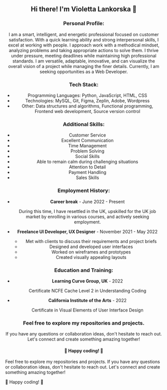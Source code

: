 
<!--
**lankorskaya/Lankorskaya** is a ✨ _special_ ✨ repository because its `README.md` (this file) appears on your GitHub profile.

Here's a brief overview of my profile:

**Personal Profile:**
I am a smart, intelligent, and energetic professional focused on customer satisfaction. With a quick learning ability and strong interpersonal skills, I excel at working with people. I approach work with a methodical mindset, analyzing problems and taking appropriate actions to solve them. I thrive under pressure, meeting deadlines while maintaining high professional standards. I am versatile, adaptable, innovative, and can visualize the overall vision of a project while managing the finer details. Currently, I am seeking opportunities as a Web Developer.

**Tech Stack:**
Programming Languages: Python, JavaScript, HTML, CSS
Technologies: MySQL, Git, Figma, Zeplin, Adobe, Wordpress
Other: Data structures and algorithms, Functional programming, Frontend web development, Source version control

**Additional Skills:**
Customer Service
Excellent Communication
Time Management
Problem Solving
Social Skills
Able to remain calm during challenging situations
Attention to Detail
Payment Handling
Sales Skills

**Employment History:**
Career break                                                                                                          June 2022 - Present
During this time, I have resettled in the UK, upskilled for the UK job market by enrolling in various courses, and actively seeking employment.

Freelance UI Developer, UX Designer                                                                            November 2021 - May 2022
Met with clients to discuss their requirements and project briefs
Designed and developed user interfaces
Worked on wireframes and prototypes
Created visually appealing layouts

**Education and Training:**
Learning Curve Group, UK                                                                                         2022
Certificate NCFE Cache Level 2 in Understanding Coding

California Institute of the Arts                                                                              2022
Certificate in Visual Elements of User Interface Design

Feel free to explore my repositories and projects. If you have any questions or collaboration ideas, don't hesitate to reach out. Let's connect and create something amazing together!

🌟 Happy coding! 🚀
-->
<div align="center">
  <h2>Hi there! I'm Violetta Lankorska 👋</h2>
  <h3>Personal Profile:</h3>
  <p>I am a smart, intelligent, and energetic professional focused on customer satisfaction. With a quick learning ability and strong interpersonal skills, I excel at working with people. I approach work with a methodical mindset, analyzing problems and taking appropriate actions to solve them. I thrive under pressure, meeting deadlines while maintaining high professional standards. I am versatile, adaptable, innovative, and can visualize the overall vision of a project while managing the finer details. Currently, I am seeking opportunities as a Web Developer.</p>
  <h3>Tech Stack:</h3>
  <ul>
    <li>Programming Languages: Python, JavaScript, HTML, CSS</li>
    <li>Technologies: MySQL, Git, Figma, Zeplin, Adobe, Wordpress</li>
    <li>Other: Data structures and algorithms, Functional programming, Frontend web development, Source version control</li>
  </ul>
  <h3>Additional Skills:</h3>
  <ul>
    <li>Customer Service</li>
    <li>Excellent Communication</li>
    <li>Time Management</li>
    <li>Problem Solving</li>
    <li>Social Skills</li>
    <li>Able to remain calm during challenging situations</li>
    <li>Attention to Detail</li>
    <li>Payment Handling</li>
    <li>Sales Skills</li>
  </ul>
  <h3>Employment History:</h3>
  <ul>
    <li><b>Career break</b> - June 2022 - Present</li>
    <p>During this time, I have resettled in the UK, upskilled for the UK job market by enrolling in various courses, and actively seeking employment.</p>
<li><b>Freelance UI Developer, UX Designer</b> - November 2021 - May 2022</li>
<ul>
  <li>Met with clients to discuss their requirements and project briefs</li>
  <li>Designed and developed user interfaces</li>
  <li>Worked on wireframes and prototypes</li>
  <li>Created visually appealing layouts</li>
</ul>
 </ul>
  <h3>Education and Training:</h3>
  <ul>
    <li><b>Learning Curve Group, UK</b> - 2022</li>
    <p>Certificate NCFE Cache Level 2 in Understanding Coding</p>
<li><b>California Institute of the Arts</b> - 2022</li>
<p>Certificate in Visual Elements of User Interface Design</p>
  </ul>
  <h3>Feel free to explore my repositories and projects.</h3>
  <p>If you have any questions or collaboration ideas, don't hesitate to reach out. Let's connect and create something amazing together!</p>
  <h4>🌟 Happy coding! 🚀</h4>
</div>
Feel free to explore my repositories and projects. If you have any questions or collaboration ideas, don't hesitate to reach out. Let's connect and create something amazing together!

🌟 Happy coding! 🚀
